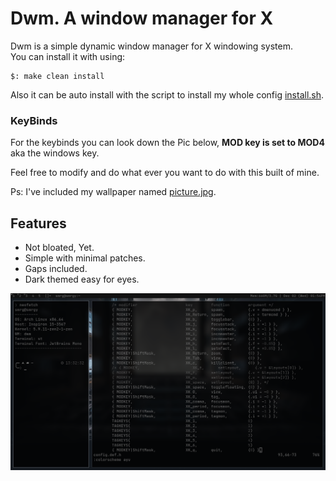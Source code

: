 # Dwm. A window manager for X

<p> Dwm is a simple dynamic window manager for X windowing system. <br>
You can install it with using:

```shell
$: make clean install
```

Also it can be auto install with the script to install my whole config [install.sh](https://github.com/AvishekPD/AvishekPD/blob/main/install.sh). <br> 

### KeyBinds 
For the keybinds you can look down the Pic below, 
<b>MOD key is set to MOD4</b> aka the windows key.

Feel free to modify and do what ever you want to do with this built of mine.

Ps: I've included my wallpaper named [picture.jpg](https://raw.githubusercontent.com/AvishekPD/dwm/picture.jpg).

## Features 
- Not bloated, Yet.
- Simple with minimal patches.
- Gaps included.
- Dark themed easy for eyes.

<p alight="center">
	<img width="1366"
	alt="preview"
	src="./preview.jpg">
</p>
